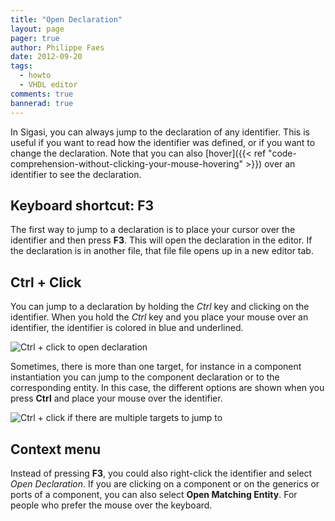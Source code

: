 ```yaml
---
title: "Open Declaration"
layout: page 
pager: true
author: Philippe Faes
date: 2012-09-20
tags: 
  - howto
  - VHDL editor
comments: true
bannerad: true
---
```



In Sigasi, you can always jump to the declaration of any identifier. This is useful if you want to read how the identifier was defined, or if you want to change the declaration. Note that you can also [hover]({{< ref "code-comprehension-without-clicking-your-mouse-hovering" >}}) over an identifier to see the declaration.

## Keyboard shortcut: F3

The first way to jump to a declaration is to place your cursor over the identifier and then press **F3**. This will open the declaration in the editor. If the declaration is in another file, that file file opens up in a new editor tab.


## Ctrl + Click

You can jump to a declaration by holding the *Ctrl* key and clicking on the identifier. When you hold the *Ctrl* key and you place your mouse over an identifier, the identifier is colored in blue and underlined.

![Ctrl + click to open declaration](/img/tech/ctrl-click.png)

Sometimes, there is more than one target, for instance in a component instantiation you can jump to the component declaration or to the corresponding entity. In this case, the different options are shown when you press **Ctrl** and place your mouse over the identifier.

![Ctrl + click if there are multiple targets to jump to](/img/tech/ctrl-click-multipletargets.png)

## Context menu

Instead of pressing **F3**, you could also right-click the identifier and select *Open Declaration*. If you are clicking on a component or on the generics or ports of a component, you can also select **Open Matching Entity**. For people who prefer the mouse over the keyboard.

